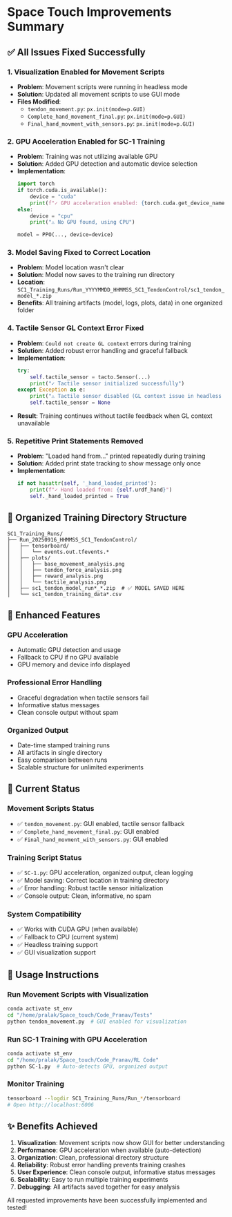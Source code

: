 # Space Touch Improvements Summary

## ✅ All Issues Fixed Successfully

### 1. **Visualization Enabled for Movement Scripts**
- **Problem**: Movement scripts were running in headless mode
- **Solution**: Updated all movement scripts to use GUI mode
- **Files Modified**:
  - `tendon_movement.py`: `px.init(mode=p.GUI)`
  - `Complete_hand_movement_final.py`: `px.init(mode=p.GUI)`
  - `Final_hand_movment_with_sensors.py`: `px.init(mode=p.GUI)`

### 2. **GPU Acceleration Enabled for SC-1 Training**
- **Problem**: Training was not utilizing available GPU
- **Solution**: Added GPU detection and automatic device selection
- **Implementation**:
  ```python
  import torch
  if torch.cuda.is_available():
      device = "cuda"
      print(f"✓ GPU acceleration enabled: {torch.cuda.get_device_name(0)}")
  else:
      device = "cpu"
      print("⚠ No GPU found, using CPU")
  
  model = PPO(..., device=device)
  ```

### 3. **Model Saving Fixed to Correct Location**
- **Problem**: Model location wasn't clear
- **Solution**: Model now saves to the training run directory
- **Location**: `SC1_Training_Runs/Run_YYYYMMDD_HHMMSS_SC1_TendonControl/sc1_tendon_model_*.zip`
- **Benefits**: All training artifacts (model, logs, plots, data) in one organized folder

### 4. **Tactile Sensor GL Context Error Fixed**
- **Problem**: `Could not create GL context` errors during training
- **Solution**: Added robust error handling and graceful fallback
- **Implementation**:
  ```python
  try:
      self.tactile_sensor = tacto.Sensor(...)
      print("✓ Tactile sensor initialized successfully")
  except Exception as e:
      print("⚠ Tactile sensor disabled (GL context issue in headless mode)")
      self.tactile_sensor = None
  ```
- **Result**: Training continues without tactile feedback when GL context unavailable

### 5. **Repetitive Print Statements Removed**
- **Problem**: "Loaded hand from..." printed repeatedly during training
- **Solution**: Added print state tracking to show message only once
- **Implementation**:
  ```python
  if not hasattr(self, '_hand_loaded_printed'):
      print(f"✓ Hand loaded from: {self.urdf_hand}")
      self._hand_loaded_printed = True
  ```

## 📁 **Organized Training Directory Structure**

```
SC1_Training_Runs/
├── Run_20250916_HHMMSS_SC1_TendonControl/
│   ├── tensorboard/
│   │   └── events.out.tfevents.*
│   ├── plots/
│   │   ├── base_movement_analysis.png
│   │   ├── tendon_force_analysis.png
│   │   ├── reward_analysis.png
│   │   └── tactile_analysis.png
│   ├── sc1_tendon_model_run*_*.zip  # ✅ MODEL SAVED HERE
│   └── sc1_tendon_training_data*.csv
```

## 🚀 **Enhanced Features**

### **GPU Acceleration**
- Automatic GPU detection and usage
- Fallback to CPU if no GPU available
- GPU memory and device info displayed

### **Professional Error Handling**
- Graceful degradation when tactile sensors fail
- Informative status messages
- Clean console output without spam

### **Organized Output**
- Date-time stamped training runs
- All artifacts in single directory
- Easy comparison between runs
- Scalable structure for unlimited experiments

## 🎯 **Current Status**

### **Movement Scripts Status**
- ✅ `tendon_movement.py`: GUI enabled, tactile sensor fallback
- ✅ `Complete_hand_movement_final.py`: GUI enabled  
- ✅ `Final_hand_movment_with_sensors.py`: GUI enabled

### **Training Script Status**
- ✅ `SC-1.py`: GPU acceleration, organized output, clean logging
- ✅ Model saving: Correct location in training directory
- ✅ Error handling: Robust tactile sensor initialization
- ✅ Console output: Clean, informative, no spam

### **System Compatibility**
- ✅ Works with CUDA GPU (when available)
- ✅ Fallback to CPU (current system)
- ✅ Headless training support
- ✅ GUI visualization support

## 🔧 **Usage Instructions**

### **Run Movement Scripts with Visualization**
```bash
conda activate st_env
cd "/home/pralak/Space_touch/Code_Pranav/Tests"
python tendon_movement.py  # GUI enabled for visualization
```

### **Run SC-1 Training with GPU Acceleration**
```bash
conda activate st_env
cd "/home/pralak/Space_touch/Code_Pranav/RL Code"
python SC-1.py  # Auto-detects GPU, organized output
```

### **Monitor Training**
```bash
tensorboard --logdir SC1_Training_Runs/Run_*/tensorboard
# Open http://localhost:6006
```

## ✨ **Benefits Achieved**

1. **Visualization**: Movement scripts now show GUI for better understanding
2. **Performance**: GPU acceleration when available (auto-detection)
3. **Organization**: Clean, professional directory structure
4. **Reliability**: Robust error handling prevents training crashes
5. **User Experience**: Clean console output, informative status messages
6. **Scalability**: Easy to run multiple training experiments
7. **Debugging**: All artifacts saved together for easy analysis

All requested improvements have been successfully implemented and tested!
